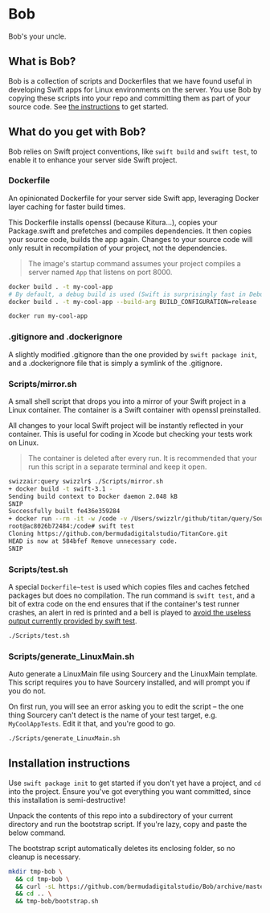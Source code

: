 # Bob
Bob's your uncle.

## What is Bob?

Bob is a collection of scripts and Dockerfiles that we have found useful in developing Swift apps for Linux environments on the server. You use Bob by copying these scripts into your repo and committing them as part of your source code. See [the instructions](#installation-instructions) to get started.

## What do you get with Bob?

Bob relies on Swift project conventions, like `swift build` and `swift test`, to enable it to enhance your server side Swift project.

### Dockerfile
An opinionated Dockerfile for your server side Swift app, leveraging Docker layer caching for faster build times.

This Dockerfile installs openssl (because Kitura...), copies your Package.swift and prefetches and compiles dependencies. It then copies your source code, builds the app again. Changes to your source code will only result in recompilation of your project, not the dependencies.

> The image's startup command assumes your project compiles a server named `App` that listens on port 8000.

```bash
docker build . -t my-cool-app
# By default, a debug build is used (Swift is surprisingly fast in Debug!). You can do this too:
docker build . -t my-cool-app --build-arg BUILD_CONFIGURATION=release

docker run my-cool-app
```

### .gitignore and .dockerignore
A slightly modified .gitignore than the one provided by `swift package init`, and a .dockerignore file that is simply a symlink of the .gitignore.

### Scripts/mirror.sh
A small shell script that drops you into a mirror of your Swift project in a Linux container. The container is a Swift container with openssl preinstalled.

All changes to your local Swift project will be instantly reflected in your container. This is useful for coding in Xcode but checking your tests work on Linux.

> The container is deleted after every run. It is recommended that your run this script in a separate terminal and keep it open.

```bash
swizzair:query swizzlr$ ./Scripts/mirror.sh 
+ docker build -t swift-3.1 -
Sending build context to Docker daemon 2.048 kB
SNIP
Successfully built fe436e359284
+ docker run --rm -it -w /code -v /Users/swizzlr/github/titan/query/Sources:/code/Sources -v ... SNIP
root@ac8026b72484:/code# swift test
Cloning https://github.com/bermudadigitalstudio/TitanCore.git
HEAD is now at 584bfef Remove unnecessary code.
SNIP
```

### Scripts/test.sh
A special `Dockerfile~test` is used which copies files and caches fetched packages but does no compilation. The run command is `swift test`, and a bit of extra code on the end ensures that if the container's test runner crashes, an alert in red is printed and a bell is played to [avoid the useless output currently provided by swift test](https://bugs.swift.org/browse/SR-3822).

```bash
./Scripts/test.sh
```

### Scripts/generate_LinuxMain.sh
Auto generate a LinuxMain file using Sourcery and the LinuxMain template. This script requires you to have Sourcery installed, and will prompt you if you do not.

On first run, you will see an error asking you to edit the script – the one thing Sourcery can't detect is the name of your test target, e.g. `MyCoolAppTests`. Edit it that, and you're good to go.

```bash
./Scripts/generate_LinuxMain.sh
```

## Installation instructions

Use `swift package init` to get started if you don't yet have a project, and `cd` into the project. Ensure you've got everything you want committed, since this installation is semi-destructive!

Unpack the contents of this repo into a subdirectory of your current directory and run the bootstrap script. If you're lazy, copy and paste the below command.

The bootstrap script automatically deletes its enclosing folder, so no cleanup is necessary.

```bash
mkdir tmp-bob \
  && cd tmp-bob \
  && curl -sL https://github.com/bermudadigitalstudio/Bob/archive/master.tar.gz | tar -xzk --strip-components 1 \
  && cd .. \
  && tmp-bob/bootstrap.sh
```
